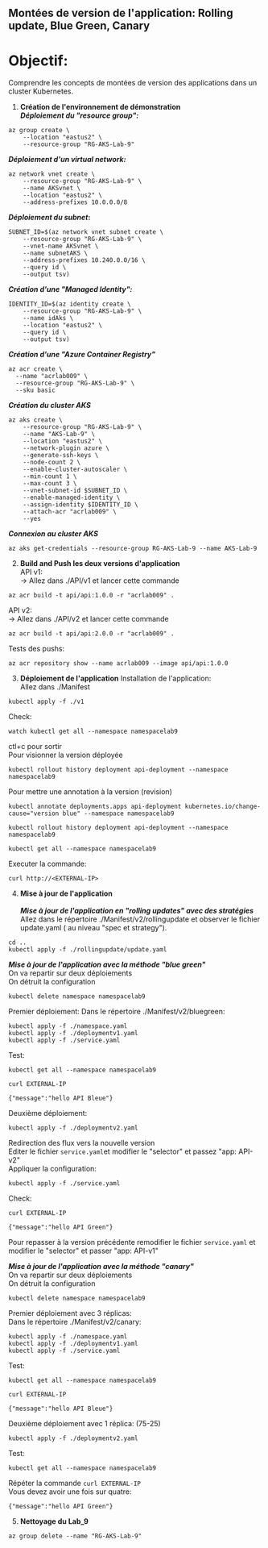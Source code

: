 ## Montées de version de l'application: Rolling update, Blue Green, Canary
# Objectif:
Comprendre les concepts de montées de version des applications dans un cluster Kubernetes.
1. **Création de l'environnement de démonstration** <br>
**_Déploiement du "resource group":_**
```
az group create \
    --location "eastus2" \
    --resource-group "RG-AKS-Lab-9"
```
**_Déploiement d'un virtual network:_**
```
az network vnet create \
    --resource-group "RG-AKS-Lab-9" \
    --name AKSvnet \
    --location "eastus2" \
    --address-prefixes 10.0.0.0/8
```
**_Déploiement du subnet_:**
```
SUBNET_ID=$(az network vnet subnet create \
    --resource-group "RG-AKS-Lab-9" \
    --vnet-name AKSvnet \
    --name subnetAKS \
    --address-prefixes 10.240.0.0/16 \
    --query id \
    --output tsv)
```
**_Création d'une "Managed Identity":_**
```
IDENTITY_ID=$(az identity create \
    --resource-group "RG-AKS-Lab-9" \
    --name idAks \
    --location "eastus2" \
    --query id \
    --output tsv)
```
**_Création d'une "Azure Container Registry"_**
```
az acr create \
  --name "acrlab009" \
  --resource-group "RG-AKS-Lab-9" \
  --sku basic
```
**_Création du cluster AKS_**
```
az aks create \
    --resource-group "RG-AKS-Lab-9" \
    --name "AKS-Lab-9" \
    --location "eastus2" \
    --network-plugin azure \
    --generate-ssh-keys \
    --node-count 2 \
    --enable-cluster-autoscaler \
    --min-count 1 \
    --max-count 3 \
    --vnet-subnet-id $SUBNET_ID \
    --enable-managed-identity \
    --assign-identity $IDENTITY_ID \
    --attach-acr "acrlab009" \
    --yes
```

**_Connexion au cluster AKS_**

```
az aks get-credentials --resource-group RG-AKS-Lab-9 --name AKS-Lab-9
```  

2. **Build and Push les deux versions d'application** <br>
API v1: <br>
-> Allez dans ./API/v1 et lancer cette commande <br>
```
az acr build -t api/api:1.0.0 -r "acrlab009" .
```

API v2: <br>
-> Allez dans ./API/v2 et lancer cette commande<br>
```
az acr build -t api/api:2.0.0 -r "acrlab009" .
```
Tests des pushs:<br>
```
az acr repository show --name acrlab009 --image api/api:1.0.0
```

3. **Déploiement de l'application**
Installation de l'application:<br>
Allez dans ./Manifest<br>
```
kubectl apply -f ./v1
```

Check:
```
watch kubectl get all --namespace namespacelab9
```
ctl+c pour sortir <br>
Pour visionner la version déployée <br>
```
kubectl rollout history deployment api-deployment --namespace namespacelab9
```
Pour mettre une annotation à la version (revision)<br>
```
kubectl annotate deployments.apps api-deployment kubernetes.io/change-cause="version blue" --namespace namespacelab9
```
```
kubectl rollout history deployment api-deployment --namespace namespacelab9
```
```
kubectl get all --namespace namespacelab9

```

Executer la commande:<br>

```
curl http://<EXTERNAL-IP>
```

4. **Mise à jour de l'application** <br><br>
**_Mise à jour de l'application en "rolling updates" avec des stratégies_**<br>
Allez dans le répertoire ./Manifest/v2/rollingupdate et observer le fichier update.yaml ( au niveau "spec et strategy").
```
cd ..
kubectl apply -f ./rollingupdate/update.yaml
```

**_Mise à jour de l'application avec la méthode "blue green"_**<br>
On va repartir sur deux déploiements <br>
On détruit la configuration 
```
kubectl delete namespace namespacelab9
```

Premier déploiement:
Dans le répertoire ./Manifest/v2/bluegreen: 
```
kubectl apply -f ./namespace.yaml
kubectl apply -f ./deploymentv1.yaml
kubectl apply -f ./service.yaml
```

Test:<br>
```
kubectl get all --namespace namespacelab9
```

```
curl EXTERNAL-IP
```

```
{"message":"hello API Bleue"}
```
Deuxième déploiement:
```
kubectl apply -f ./deploymentv2.yaml
```

Redirection des flux vers la nouvelle version<br>
Editer le fichier `service.yaml`et modifier le "selector" et passez "app: API-v2"<br>
Appliquer la configuration:<br>
```
kubectl apply -f ./service.yaml
```
Check:<br>
```
curl EXTERNAL-IP
```

```
{"message":"hello API Green"}
```
Pour repasser à la version précédente remodifier le fichier `service.yaml` et modifier le "selector" et passer "app: API-v1"<br>

**_Mise à jour de l'application avec la méthode "canary"_**<br>
On va repartir sur deux déploiements <br>
On détruit la configuration 
```
kubectl delete namespace namespacelab9
```


Premier déploiement avec 3 réplicas:<br>
Dans le répertoire ./Manifest/v2/canary: 

```
kubectl apply -f ./namespace.yaml
kubectl apply -f ./deploymentv1.yaml
kubectl apply -f ./service.yaml
```

Test:
```
kubectl get all --namespace namespacelab9
```

```
curl EXTERNAL-IP
```

```
{"message":"hello API Bleue"}
```
Deuxième déploiement avec 1 réplica: (75-25)
```
kubectl apply -f ./deploymentv2.yaml
```

Test:
```
kubectl get all --namespace namespacelab9
```

Répéter la commande `curl EXTERNAL-IP` <br>
Vous devez avoir une fois sur quatre:<br>
```
{"message":"hello API Green"}
```
5. **Nettoyage du Lab_9**
```
az group delete --name "RG-AKS-Lab-9"
```
